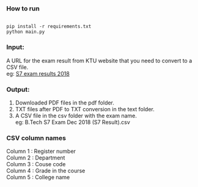 ### How to run
```

pip install -r requirements.txt
python main.py

```

### Input:
A URL for the exam result from KTU website that you need to convert to a CSV file.  
eg: [S7 exam results 2018](https://ktu.edu.in/eu/res/viewExamResults.htm?type=Y8ZBNv%2BX3g0jDc1D71uSPGnLoYDc1PU9ntOC%2FO3gYdE%3D&examDefIdEnr=pJoFjPvjDnPZ3l8bD0YsASOeWjjdhrLmJlCm1IqZIHA%3D&publishId=FblF%2Bs1NwslZO00wrxm7kkSYfMqAi%2Fezke2lOpsNTY0%3D)


### Output:
1. Downloaded PDF files in the pdf folder.
2. TXT files after PDF to TXT conversion in the text folder.
3. A CSV file in the csv folder with the exam name.  
eg: B.Tech S7 Exam Dec 2018 (S7 Result).csv

### CSV column names
Column 1 : Register number  
Column 2 : Department  
Column 3 : Couse code  
Column 4 : Grade in the course  
Column 5 : College name  
